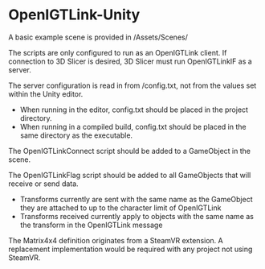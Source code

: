 # OpenIGTLink-Unity

A basic example scene is provided in /Assets/Scenes/

The scripts are only configured to run as an OpenIGTLink client. If connection to 3D Slicer is desired, 3D Slicer must run OpenIGTLinkIF as a server.

The server configuration is read in from /config.txt, not from the values set within the Unity editor.
  - When running in the editor, config.txt should be placed in the project directory.
  - When running in a compiled build, config.txt should be placed in the same directory as the executable.

The OpenIGTLinkConnect script should be added to a GameObject in the scene.

The OpenIGTLinkFlag script should be added to all GameObjects that will receive or send data.
  - Transforms currently are sent with the same name as the GameObject they are attached to up to the character limit of OpenIGTLink
  - Transforms received currently apply to objects with the same name as the transform in the OpenIGTLink message

The Matrix4x4 definition originates from a SteamVR extension. A replacement implementation would be required with any project not using SteamVR.
